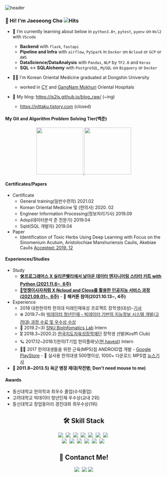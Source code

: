 <!-- 헤더 -->

![header](https://capsule-render.vercel.app/api?type=waving&color=f6ebe1&height=150&section=header&text=DataEngineer%20and%20K.M.D&fontSize=50&fontColor=152447&desc=데이터%20엔지니어를%20꿈꾸는%20한의사,%20조재성입니다.&descAlignY=80)

### 👋 Hi! I'm Jaeseong Cho ![Hits](https://hits.seeyoufarm.com/api/count/incr/badge.svg?url=https%3A%2F%2Fis2js.github.io%2Fblog_raw&count_bg=152447&title_bg=f6ebe1&icon_color=%23E1DFDF&title=%EB%B0%A9%EB%AC%B8%EC%9E%90+%EC%88%98&edge_flat=false)

- 🌱 I’m currently learning about below in  `python3.8+`, `pytest`, `pyenv` on `Wsl2` with `VScode`
  - **Backend** with `flask`, `fastapi` 
  - **Pipeline and Infra** with `airflow`, `PySpark` in `Docker` on `Ncloud` or `GCP` or `AWS`
  - **DataScience/DataAnalysis** with `Pandas`, `NLP` by `TF2.0` and `Keras`
  - **SQL** <-> **SQLAlchemy** with `PostgreSQL`, `MySQL` on `Bigquery` or `Docker`

- 👨‍⚕️ I'm Korean Oriental Medicine graduated at Dongshin University 
  - worked in [CY](http://www.cyhani.com/) and [GangNam Mokhuri](https://www.mokhuri.com/) Oriental Hospitals

- 🧐 My blog: https://is2js.github.io/blog_raw/ (~ing)
    - https://nittaku.tistory.com (closed)

#### My Git and Algorithm Problem Solving Tier(백준)
<p align="center">
  <a href="#">
    <!--   graywhite or nord theme -->
      <img src="https://github-readme-stats.vercel.app/api?username=is2js&theme=graywhite&show_icons=true" height="150px">
  </a>
  <a href="#">
    <img src="http://mazassumnida.wtf/api/v2/generate_badge?boj=tingstyle1&cache=c" height="150px">
  </a>
</p>

#### Certificates/Papers
- Certificate
    - General training(일반수련의) 2021.02
    - Korean Oriental Medicine 및 (한의사) 2020. 02
    - Engineer Information Processing(정보처리기사) 2019.09
    - Adsp(데이터분석 준 전문가) 2019.04
    - Sqld(SQL 개발자) 2019.04
- Paper
    - Identification of Toxic Herbs Using Deep Learning with Focus on the Sinomenium Acutum, Aristolochiae Manshuriensis Caulis, Akebiae Caulis [Accepted: 2019. 12](https://www.mdpi.com/2076-3417/9/24/5456)
#### Experiences/Studies 
- Study
    - **[🛠프로그래머스 X 실리콘밸리에서 날아온 데이터 엔지니어링 스타터 키트 with Python (2021.11.6~, 6주)](https://programmers.co.kr/learn/courses/12916)**
    - **[🦁멋쟁이사자처럼 X Ncloud and Clova를 활용한 인공지능 서비스 과정(2021.09.01~, 6주)](https://likelion.notion.site/67ba4147eb20401f9dbcf853acbdf42c)**
          - **🏃 해커톤 참여(2021.10.13~, 4주)**
- Experience
    - 2018 대한한의학 한의대 미래인재육성 프로젝트 장학생(대상)-[기사](https://www.akomnews.com/bbs/board.php?bo_table=news&wr_id=27990) 
    - ❄️ 2019.7~9) [빅데이터 청년인재 - 빅데이터 기반의 지능정보 시스템 개발(고려대) 과정 수료 및 우수상 수상](https://github.com/realblack0/One-Punch)
    - 🧬 2019.2~3) [SNU BioInfomatics Lab](http://www.snubi.org/) Intern
    - 🎖 2018.3~2020.2) [한국지도자육성장학재단](https://www.kosffl.or.kr/) 장학생 선발(Kosffl Club)
    - 🪐 2017.12~2018.1)한의IT기업 한의플래닛([현 havest](http://havest.kr)) Intern
    - 👨‍⚕️ 2017 한의대생들을 위한 근육(MPS)침 ANDROID앱 개발 - [Google PlayStore](https://play.google.com/store/apps/details?id=org.dshani.cho.MPS_FLEX_1122notice&hl=ko&gl=US)
          - 🤏 실사용 한의대생 500명이상, 1000+ 다운로드 MPS앱 [뉴스기사](https://www.mjmedi.com/news/articleView.html?idxno=33999)
- **💪 2011.8~2013.5) 육군 병장 제대(작전병; Don't need mouse to me)**

#### Awards
- 동신대학교 한의학과 최우수 졸업(수석졸업)
- 고려대학교 빅데이터 청년인재 우수상(교내 2위)
- 동신대학교 창업동아리 경진대회 최우수상(1위)




<!-- ### Solved.ac Tier
<p align="center">
</p>
 -->
<!-- 스택 icon -->

<h2 align="center">🛠 Skill Stack</h2>

<p align="center">
  <img src="https://img.shields.io/badge/Python-3766AB?style=flat-square&logo=Python&logoColor=white"/></a>&nbsp 
  <img src="https://img.shields.io/badge/Java-007396?style=flat-square&logo=Java&logoColor=white"/></a>&nbsp 
  <img src="https://img.shields.io/badge/C++-00599C?style=flat-square&logo=C%2B%2B&logoColor=white"/></a>&nbsp 
  <img src="https://img.shields.io/badge/C-A8B9CC?style=flat-square&logo=C&logoColor=white"/></a>&nbsp 
  <img src="https://img.shields.io/badge/Javascript-ffb13b?style=flat-square&logo=javascript&logoColor=white"/></a>&nbsp 
  <img src="https://img.shields.io/badge/css-1572B6?style=flat-square&logo=css3&logoColor=white"/></a>&nbsp 
  <img src="https://img.shields.io/badge/Go-11B48A?style=flat-square&logo=Go&logoColor=white"/></a>&nbsp 
  <br>
  <img src="https://img.shields.io/badge/SpringBoot-6DB33F?style=flat-square&logo=Spring&logoColor=white"/></a>&nbsp 
  <img src="https://img.shields.io/badge/Django-092E20?style=flat-square&logo=Django&logoColor=white"/></a>&nbsp 
  <img src="https://img.shields.io/badge/Mysql-E6B91E?style=flat-square&logo=MySql&logoColor=white"/></a>&nbsp 
  <img src="https://img.shields.io/badge/HyperledgerFabric-DB3552?style=flat-square&logo=Hulu&logoColor=white"/></a>&nbsp 
  <img src="https://img.shields.io/badge/aws-333664?style=flat-square&logo=amazon-aws&logoColor=white"/></a>&nbsp 
  <img src="https://img.shields.io/badge/elasticsearch-005571?style=flat-square&logo=elasticsearch&logoColor=white"/></a>&nbsp 
</p>

<!-- 연락처 -->
<h2 align="center">👋 Contanct Me!  </h2>

<p align="center">
    <a href="mailto:tingstyle1@gmail.com"><img src="https://img.shields.io/badge/Gmail-d14836?style=flat-square&logo=Gmail&logoColor=white&link=tingstyle1@gmail.com"/></a>&nbsp
    <a href="https://www.facebook.com/tingstyle1"><img src="https://img.shields.io/badge/Facebook-1877F2?style=flat-square&logo=facebook&logoColor=white"/></a>
    <a href="https://www.github.com/is2js"><img src="https://img.shields.io/badge/GitHub-100000?style=flat-square&logo=github&logoColor=white"/></a>
</p>
